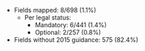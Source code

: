 - Fields mapped: 8/698 (1.1%)
    - Per legal status:
        - Mandatory: 6/441 (1.4%)
        - Optional: 2/257 (0.8%)
- Fields without 2015 guidance: 575 (82.4%)

